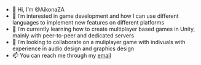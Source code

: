 - 👋 Hi, I’m @AikonaZA
- 👀 I’m interested in game development and how I can use different languages to implement new features on different platforms
- 🌱 I’m currently learning how to create multiplayer based games in Unity, mainly with peer-to-peer and dedicated servers
- 💞️ I’m looking to collaborate on a muliplayer game with indivuals with experience in audio design and graphics design
- 📫 You can reach me through my [email](mailto:chonajvr@gmail.com)

<!---
AikonaZA/AikonaZA is a ✨ special ✨ repository because its `README.md` (this file) appears on your GitHub profile.
You can click the Preview link to take a look at your changes.
--->
